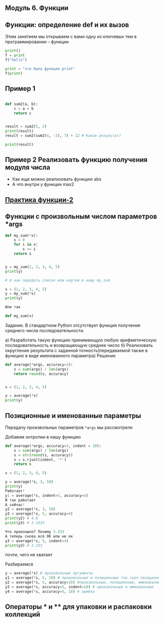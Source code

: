 ## Модуль 6. Функции


## Функции: определение def и их вызов

Этим занятием мы открываем с вами одну из ключевых тем в программировании – функции


```python
print()
f = print
f("hello")

print = "это была функция print"
f(print)


```

## Пример 1
```python

def sum2(a, b):
    c = a + b
    return c


result = sum2(5, 2)
print(result)
result = sum2(sum2(4, -2), 7) + 12 # Каков результат?

print(result)
```

## Пример 2 Реализовать функцию получения модуля числа

* Как еще можно реализовать функцию abs
* А что внутри у функции max2

## [Практика функции-2](/module-6/1_practice.md)



## Функции с произвольным числом параметров *args 

```python
def my_sum(*x):
    s = 0
    for i in x:
        s += i
    return s


y = my_sum(1, 2, 3, 4, 5)
print(y)

# А как передать список или кортеж в нашу my_sum

s = (1, 2, 3, 4, 5)
y = my_sum(*s)
print(y)

Или так

def my_sum(x)
```

Задание. В стандартном Python отсутствует функция получения среднего числа последовательности. 

a) Разработать такую функцию принимающую любую арифметическую последовательность и возвращающую среднее число
б) Реализовать округление результата с заданной точность(передаваемой также в функцию в виде именованного параметра)
Решение




```python
def average(*args, accuracy=3):
    s = sum(args) / len(args)   
    return round(s, accuracy)


s = (1, 2, 3, 4, 5)

y = average(*s)
print(y)

```


## Позиционные и именованные параметры 

Передачу произвольных параметров `*args` мы рассмотрели

Добавим энтропии в нашу функцию

```python
def average(*args, accuracy=3, indent = 10):
    s = sum(args) / len(args)
    s = str(round(s, accuracy))
    s = s.rjust(indent, '*')
    return s

s = (1, 2, 3, 4, 5)

y = average(*s, 3, 10)
print(y)
Работает!
у1 = average(*s, indent=5, accuracy=4)
И так работает
А сейчас!
y2 = average(*s, 3, 10)
y3 = average(*s, 5, accuracy=4)
print(y2) # 4.0
print(y3) # 3.3333

Что произошло? Почему 3.333
А теперь снова всё ОК или не ок
y3 = average(*s, 5, indent=4)
print(y3) # 3.333
```

почти, чего не хватает

Разбираемся 

```python
y = average(*s) # произвольные аргументы
y1 = average(*s, 5, 10) # произвольные и позиционные (он съел позиционные)
y2 = average(*s, 5, accuracy=10) #произвольные, позиционные, именованные
y3 = average(*s, accuracy=5, indent=10) # произвольные и именованные 
y4 = average(*s, accuracy=5, 10) # ошибка 
```

## Операторы * и ** для упаковки и распаковки коллекций